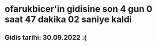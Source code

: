 # ofarukbicer'in gidisine son 4 gun 0 saat 47 dakika 02 saniye kaldi

## Gidis tarihi: 30.09.2022 :(